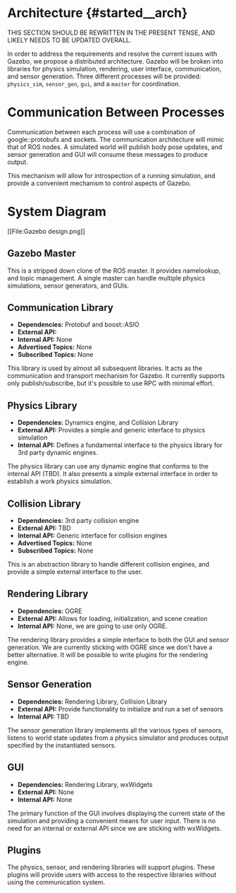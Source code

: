 Architecture {#started__arch}
======================
THIS SECTION SHOULD BE REWRITTEN IN THE PRESENT TENSE, AND LIKELY NEEDS TO BE UPDATED OVERALL.

In order to address the requirements and resolve the current issues with Gazebo, we propose a distributed architecture. Gazebo will be broken into libraries for physics simulation, rendering, user interface, communication, and sensor generation. Three different processes will be provided: `physics_sim`, `sensor_gen`, `gui`, and a `master` for coordination. 

Communication Between Processes
==

Communication between each process will use a combination of google::protobufs and sockets. The communication architecture will mimic that of ROS nodes. A simulated world will publish body pose updates, and sensor generation and GUI will consume these messages to produce output.

This mechanism will allow for introspection of a running simulation, and provide a convenient mechanism to control aspects 
of Gazebo.

System Diagram
==
[[File:Gazebo design.png]]

Gazebo Master
--
This is a stripped down clone of the ROS master. It provides namelookup, and topic management. A single master can handle multiple physics simulations, sensor generators, and GUIs. 

Communication Library
--
 * **Dependencies:** Protobuf and boost::ASIO
 * **External API:**
 * **Internal API:** None
 * **Advertised Topics:** None
 * **Subscribed Topics:** None

This library is used by almost all subsequent libraries. It acts as the communication and transport mechanism for Gazebo. It currently supports only publish/subscribe, but it's possible to use RPC with minimal effort. 

Physics Library
--
 * **Dependencies:** Dynamics engine, and Collision Library
 * **External API:** Provides a simple and generic interface to physics simulation
 * **Internal API:** Defines a fundamental interface to the physics library for 3rd party dynamic engines.

The physics library can use any dynamic engine that conforms to the internal API (TBD). It also presents a simple external interface in order to establish a work physics simulation.

Collision Library
--
 * **Dependencies:** 3rd party collision engine
 * **External API:** TBD
 * **Internal API:** Generic interface for collision engines
 * **Advertised Topics:** None
 * **Subscribed Topics:** None

This is an abstraction library to handle different collision engines, and provide a simple external interface to the user.

Rendering Library
--
 * **Dependencies:** OGRE
 * **External API:** Allows for loading, initialization, and scene creation
 * **Internal API:** None, we are going to use only OGRE.

The rendering library provides a simple interface to both the GUI and sensor generation. We are currently sticking with OGRE since we don't have a better alternative. It will be possible to write plugins for the rendering engine.

Sensor Generation
--
 * **Dependencies:** Rendering Library, Collision Library
 * **External API:** Provide functionality to initialize and run a set of sensors
 * **Internal API:** TBD

The sensor generation library implements all the various types of sensors, listens to world state updates from a physics simulator and produces output specified by the instantiated sensors.

GUI
--
 * **Dependencies:** Rendering Library, wxWidgets
 * **External API:** None
 * **Internal API:** None

The primary function of the GUI involves displaying the current state of the simulation and providing a convenient means for user input. There is no need for an internal or external API since we are sticking with wxWidgets. 

Plugins
--
The physics, sensor, and rendering libraries will support plugins. These plugins will provide users with access to the respective libraries without using the communication system.

